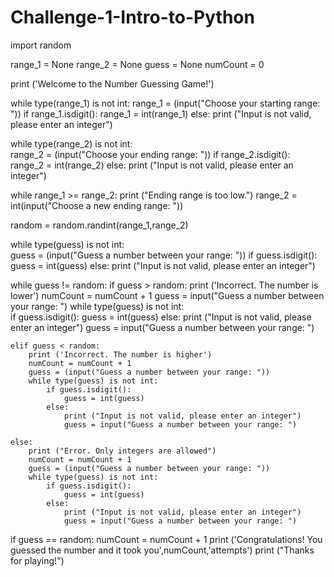# Challenge-1-Intro-to-Python
import random

range_1 = None
range_2 = None
guess = None
numCount = 0 

print ('Welcome to the Number Guessing Game!')

while type(range_1) is not int:
    range_1 = (input("Choose your starting range: "))
    if range_1.isdigit():
        range_1 = int(range_1)
    else:
        print ("Input is not valid, please enter an integer")
        
while type(range_2) is not int:       
    range_2 = (input("Choose your ending range: "))
    if range_2.isdigit():
        range_2 = int(range_2)
    else:
        print ("Input is not valid, please enter an integer")

while range_1 >= range_2: 
    print ("Ending range is too low.")
    range_2 = int(input("Choose a new ending range: "))
    
random = random.randint(range_1,range_2)

while type(guess) is not int:       
    guess = (input("Guess a number between your range: "))
    if guess.isdigit():
        guess = int(guess)
    else:
        print ("Input is not valid, please enter an integer")

while guess != random:
    if guess > random:
        print ('Incorrect. The number is lower')
        numCount = numCount + 1
        guess = input("Guess a number between your range: ")
        while type(guess) is not int:       
            if guess.isdigit():
                guess = int(guess)
            else:
                print ("Input is not valid, please enter an integer")
                guess = input("Guess a number between your range: ")

    elif guess < random:
        print ('Incorrect. The number is higher')
        numCount = numCount + 1
        guess = (input("Guess a number between your range: "))
        while type(guess) is not int:       
            if guess.isdigit():
                guess = int(guess)
            else:
                print ("Input is not valid, please enter an integer")
                guess = input("Guess a number between your range: ")

    else:
        print ("Error. Only integers are allowed")
        numCount = numCount + 1
        guess = (input("Guess a number between your range: "))
        while type(guess) is not int:       
            if guess.isdigit():
                guess = int(guess)
            else:
                print ("Input is not valid, please enter an integer")
                guess = input("Guess a number between your range: ")


if guess == random:
    numCount = numCount + 1
    print ('Congratulations! You guessed the number and it took you',numCount,'attempts')
    print ("Thanks for playing!")
    
